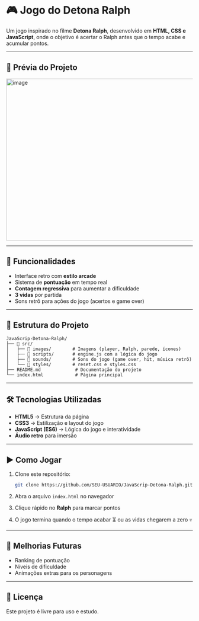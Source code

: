 # 🎮 Jogo do Detona Ralph

Um jogo inspirado no filme **Detona Ralph**, desenvolvido em **HTML, CSS e JavaScript**, onde o objetivo é acertar o Ralph antes que o tempo acabe e acumular pontos.

---

## 📸 Prévia do Projeto
<img width="800" height="437" alt="image" src="https://github.com/user-attachments/assets/d45ce50a-c7ec-44d9-9c4a-672cfd81b03b" />

---

## 🚀 Funcionalidades

* Interface retro com **estilo arcade**
* Sistema de **pontuação** em tempo real
* **Contagem regressiva** para aumentar a dificuldade
* **3 vidas** por partida
* Sons retrô para ações do jogo (acertos e game over)

---

## 📂 Estrutura do Projeto

```
JavaScrip-Detona-Ralph/
├── 📁 src/
│   ├── 📁 images/        # Imagens (player, Ralph, parede, ícones)
│   ├── 📁 scripts/       # engine.js com a lógica do jogo
│   ├── 📁 sounds/        # Sons do jogo (game over, hit, música retrô)
│   └── 📁 styles/        # reset.css e styles.css
├── README.md             # Documentação do projeto
└── index.html            # Página principal
```

---

## 🛠️ Tecnologias Utilizadas

* **HTML5** → Estrutura da página
* **CSS3** → Estilização e layout do jogo
* **JavaScript (ES6)** → Lógica do jogo e interatividade
* **Áudio retro** para imersão

---

## ▶️ Como Jogar

1. Clone este repositório:

   ```bash
   git clone https://github.com/SEU-USUARIO/JavaScrip-Detona-Ralph.git
   ```
2. Abra o arquivo `index.html` no navegador
3. Clique rápido no **Ralph** para marcar pontos
4. O jogo termina quando o tempo acabar ⏳ ou as vidas chegarem a zero 💀

---

## 📌 Melhorias Futuras

* Ranking de pontuação
* Níveis de dificuldade
* Animações extras para os personagens

---

## 📄 Licença

Este projeto é livre para uso e estudo.
